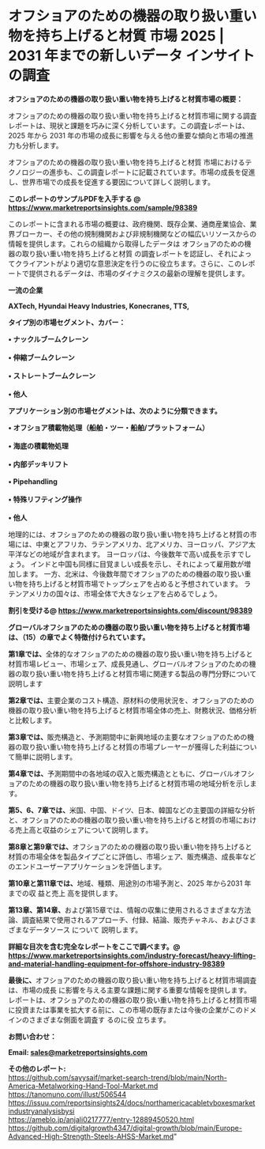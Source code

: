 # オフショアのための機器の取り扱い重い物を持ち上げると材質 市場 2025 | 2031 年までの新しいデータ インサイトの調査

<strong><b>オフショアのための機器の取り扱い重い物を持ち上げると材質市場の概要：</b></strong>

オフショアのための機器の取り扱い重い物を持ち上げると材質市場に関する調査レポートは、現状と課題を巧みに深く分析しています。この調査レポートは、2025 年から 2031 年の市場の成長に影響を与える他の重要な傾向と市場の推進力も分析します。

オフショアのための機器の取り扱い重い物を持ち上げると材質 市場におけるテクノロジーの進歩も、この調査レポートに記載されています。市場の成長を促進し、世界市場での成長を促進する要因について詳しく説明します。

<strong>このレポートのサンプルPDFを入手する @ <a href=https://www.marketreportsinsights.com/sample/98389>https://www.marketreportsinsights.com/sample/98389</a></strong>

このレポートに含まれる市場の概要は、政府機関、既存企業、通商産業協会、業界ブローカー、その他の規制機関および非規制機関などの幅広いリソースからの情報を提供します。これらの組織から取得したデータは オフショアのための機器の取り扱い重い物を持ち上げると材質 の調査レポートを認証し、それによってクライアントがより適切な意思決定を行うのに役立ちます。さらに、このレポートで提供されるデータは、市場のダイナミクスの最新の理解を提供します。

<strong>一流の企業</strong>

<strong><b>AXTech, Hyundai Heavy Industries, Konecranes, TTS,</b></strong>

<strong><b>タイプ別の市場セグメント、カバー：</b></strong>

<strong>• ナックルブームクレーン<br><br>• 伸縮ブームクレーン<br><br>• ストレートブームクレーン<br><br>• 他人</strong>

<strong><b>アプリケーション別の市場セグメントは、次のように分類できます。</b></strong>

<strong>• オフショア積載物処理（船舶・ツー・船舶/プラットフォーム）<br><br>• 海底の積載物処理<br><br>• 内部デッキリフト<br><br>•  Pipehandling<br><br>• 特殊リフティング操作<br><br>• 他人</strong>

 地理的には、オフショアのための機器の取り扱い重い物を持ち上げると材質の市場には、中東とアフリカ、ラテンアメリカ、北アメリカ、ヨーロッパ、アジア太平洋などの地域が含まれます。 ヨーロッパは、今後数年で高い成長を示すでしょう。 インドと中国も同様に目覚ましい成長を示し、それによって雇用数が増加します。 一方、北米は、今後数年間でオフショアのための機器の取り扱い重い物を持ち上げると材質市場でトップシェアを占めると予想されています。 ラテンアメリカの国々は、市場全体で大きなシェアを占めるでしょう。

<strong>割引を受ける@ <a href=https://www.marketreportsinsights.com/discount/98389>https://www.marketreportsinsights.com/discount/98389</a></strong>

<strong><b>グローバルオフショアのための機器の取り扱い重い物を持ち上げると材質市場は、（15）の章でよく特徴付けられています。</b></strong>

<strong><b>第</b></strong><strong><b>1章では、</b></strong>全体的なオフショアのための機器の取り扱い重い物を持ち上げると材質市場レビュー、市場シェア、成長見通し、グローバルオフショアのための機器の取り扱い重い物を持ち上げると材質市場に関連する製品の専門分野について説明します

<strong><b>第2章では、</b></strong>主要企業のコスト構造、原材料の使用状況を、オフショアのための機器の取り扱い重い物を持ち上げると材質市場全体の売上、財務状況、価格分析と比較します。

<strong><b>第3章では、</b></strong>販売構造と、予測期間中に新興地域の主要なオフショアのための機器の取り扱い重い物を持ち上げると材質の市場プレーヤーが獲得した利益について簡単に説明します。

<strong><b>第4章では、</b></strong>予測期間中の各地域の収入と販売構造とともに、グローバルオフショアのための機器の取り扱い重い物を持ち上げると材質市場の地域分析を示します。

<strong><b>第5、6、7章では、</b></strong>米国、中国、ドイツ、日本、韓国などの主要国の詳細な分析と、オフショアのための機器の取り扱い重い物を持ち上げると材質の市場における売上高と収益のシェアについて説明します。

<strong><b>第8章と第9章では、</b></strong>オフショアのための機器の取り扱い重い物を持ち上げると材質の市場全体を製品タイプごとに評価し、市場シェア、販売構造、成長率などのエンドユーザーアプリケーションを評価します。

<strong><b>第10章と第11章では、</b></strong>地域、種類、用途別の市場予測と、2025 年から2031 年までの収 益と売上 高を提供します。

<strong><b>第13章、第14章、</b></strong>および第15章では、情報の収集に使用されるさまざまな方法論、調査結果で使用されるアプローチ、付録、結論、販売チャネル、およびさまざまなデータソース について 説明します。

<strong>詳細な目次を含む完全なレポートをここで調べます。@ <a href=https://www.marketreportsinsights.com/industry-forecast/heavy-lifting-and-material-handling-equipment-for-offshore-industry-98389>https://www.marketreportsinsights.com/industry-forecast/heavy-lifting-and-material-handling-equipment-for-offshore-industry-98389</a></strong>

<strong><b>最後に、</b></strong>オフショアのための機器の取り扱い重い物を持ち上げると材質市場調査は、市場の成長 に影響を</a>与える主要な課題に関する重要な情報を提供します。 レポートは、オフショアのための機器の取り扱い重い物を持ち上げると材質市場に投資または事業を拡大する前に、この市場の既存または今後の企業がこのドメインのさまざまな側面を調査す るのに役 立ちます。

<strong><b>お問い合わせ：</b></strong>

<strong>Email: </strong><a href=mailto:sales@marketreportsinsights.com><strong>sales@marketreportsinsights.com</strong></a>

<strong>その他のレポート:</strong>
<br>
<a href=https://github.com/sayysaif/market-search-trend/blob/main/North-America-Metalworking-Hand-Tool-Market.md>https://github.com/sayysaif/market-search-trend/blob/main/North-America-Metalworking-Hand-Tool-Market.md</a>
<br>
<a href=https://tanomuno.com/illust/506544>https://tanomuno.com/illust/506544</a>
<br>
<a href=https://issuu.com/reportsinsights24/docs/northamericacabletvboxesmarketindustryanalysisbysi>https://issuu.com/reportsinsights24/docs/northamericacabletvboxesmarketindustryanalysisbysi</a>
<br>
<a href=https://ameblo.jp/anjali0217777/entry-12889450520.html>https://ameblo.jp/anjali0217777/entry-12889450520.html</a>
<br>
<a href=https://github.com/digitalgrowth4347/digital-growth/blob/main/Europe-Advanced-High-Strength-Steels-AHSS-Market.md>https://github.com/digitalgrowth4347/digital-growth/blob/main/Europe-Advanced-High-Strength-Steels-AHSS-Market.md</a>"
